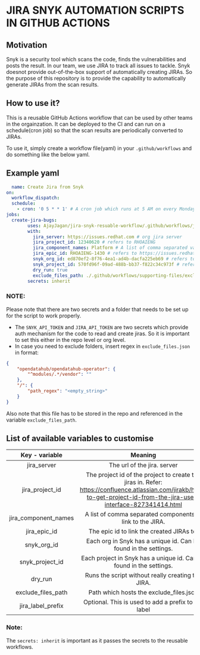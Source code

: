 # JIRA SNYK AUTOMATION SCRIPTS IN GITHUB ACTIONS

## Motivation
Snyk is a security tool which scans the code, finds the vulnerabilities and posts the result. In our team, we use JIRA to track all issues to tackle. Snyk doesnot provide out-of-the-box support of automatically creating JIRAs. So the purpose of this repository is to provide the capability to automatically generate JIRAs from the scan results.
## How to use it?
This is a reusable GitHub Actions workflow that can be used by other teams in the orgainzation. It can be deployed to the CI and can run on a schedule(cron job) so that the scan results are periodically converted to JIRAs.

To use it, simply create a workflow file(yaml) in your `.github/workflows` and do something like the below yaml.

## Example yaml
```yaml
  name: Create Jira from Snyk
on:
  workflow_dispatch:
  schedule:
    - cron: '0 5 * * 1' # A cron job which runs at 5 AM on every Monday.
jobs:
  create-jira-bugs:
        uses: AjayJagan/jira-snyk-resuable-workflow/.github/workflows/jira-snyk.yaml@main
        with:
          jira_server: https://issues.redhat.com # org jira server
          jira_project_id: 12340620 # refers to RHOAIENG
          jira_component_names: Platform # A list of comma separated values. Eg. Platform,Dashboard
          jira_epic_id: RHOAIENG-1430 # refers to https://issues.redhat.com/browse/RHOAIENG-1430(This has to be periodically changed)
          snyk_org_id: ed870ef2-8f76-4ea1-ad4b-dacfa225eb69 # refers to the RHOAI org in Snyk
          snyk_project_id: 570fd96f-09ad-488b-bb37-f822c34c973f # refers to the red-hat-data-services/rhods-operator
          dry_run: true
          exclude_files_path: ./.github/workflows/supporting-files/exclude_files.json
        secrets: inherit
```
### NOTE:
  Please note that there are two secrets and a folder that needs to be set up for the script to work properly.

  * The `SNYK_API_TOKEN` and `JIRA_API_TOKEN` are two secrets which provide auth mechanism for the code to read and create jiras. So it is important to set this either in the repo level or org level.
  * In case you need to exclude folders, insert regex in `exclude_files.json` in format:
  ```json
  {
      "opendatahub/opendatahub-operator": {
          "^modules/.*/vendor": ""
      },
      "/": {
          "path_regex": "<empty_string>"
      }
  }
  ```
  Also note that this file has to be stored in the repo and referenced in the variable `exclude_files_path`.

## List of available variables to customise

| Key - variable                | Meaning
| :----------------: | :------: 
| jira_server        |  The url of the jira. server   | 
| jira_project_id          |   The project id of the project to create the jiras in. Refer: https://confluence.atlassian.com/jirakb/how-to-get-project-id-from-the-jira-user-interface-827341414.html   | 
| jira_component_names    |  A list of comma separated components to link to the JIRA.   | 
| jira_epic_id |  The epic id to link the created JIRAs to.   |
| snyk_org_id |  Each org in Snyk has a unique id. Can be found in the settings.   |
| snyk_project_id |  Each project in Snyk has a unique id. Can be found in the settings.   |
| dry_run |  Runs the script without really creating the JIRA.   |
| exclude_files_path |  Path which hosts the exclude_files.json   |
| jira_label_prefix |  Optional. This is used to add a prefix to the label   |

### Note:
  The `secrets: inherit` is important as it passes the secrets to the reusable workflows.
  
